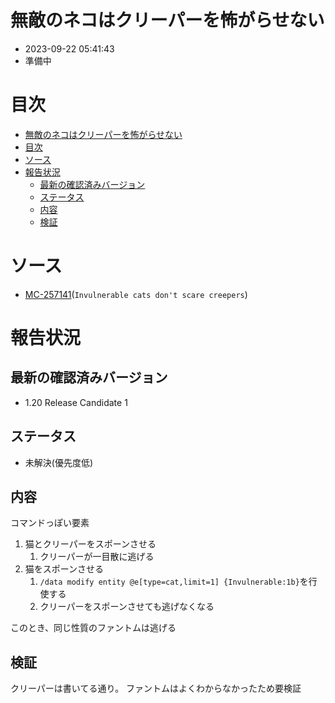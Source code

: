 # 無敵のネコはクリーパーを怖がらせない
-   2023-09-22 05:41:43
-   準備中


# 目次
- [無敵のネコはクリーパーを怖がらせない](#無敵のネコはクリーパーを怖がらせない)
- [目次](#目次)
- [ソース](#ソース)
- [報告状況](#報告状況)
    - [最新の確認済みバージョン](#最新の確認済みバージョン)
    - [ステータス](#ステータス)
    - [内容](#内容)
    - [検証](#検証)


# ソース
-   [MC-257141](https://bugs.mojang.com/browse/MC-257141)(``Invulnerable cats don't scare creepers``)

# 報告状況
## 最新の確認済みバージョン
-   1.20 Release Candidate 1

## ステータス
-   未解決(優先度低)

## 内容
コマンドっぽい要素

1.  猫とクリーパーをスポーンさせる
    1.  クリーパーが一目散に逃げる
2.  猫をスポーンさせる
    1.  `/data modify entity @e[type=cat,limit=1] {Invulnerable:1b}`を行使する
    2.  クリーパーをスポーンさせても逃げなくなる

このとき、同じ性質のファントムは逃げる

## 検証
クリーパーは書いてる通り。
ファントムはよくわからなかったため要検証

